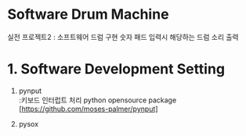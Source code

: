 Software Drum Machine
===
실전 프로젝트2 : 소프트웨어 드럼 구현
숫자 패드 입력시 해당하는 드럼 소리 출력


# 1. Software Development Setting
1) pynput   
:키보드 인터럽트 처리 python opensource package   
[https://github.com/moses-palmer/pynput]
   
2) pysox



 
